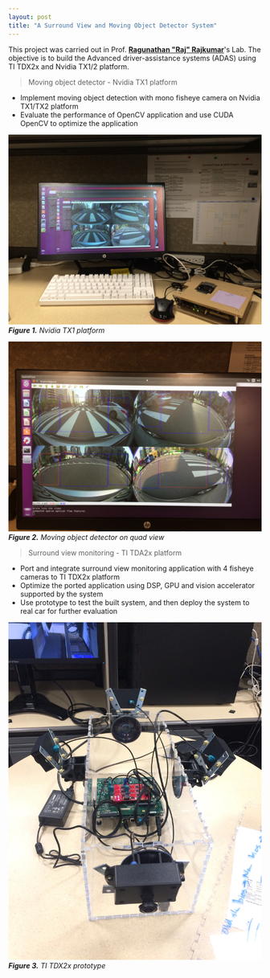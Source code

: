 ```yaml
---
layout: post
title: "A Surround View and Moving Object Detector System"
---
```


This project was carried out in Prof. [**Ragunathan "Raj" Rajkumar**](https://users.ece.cmu.edu/~raj/)'s Lab.
The objective is to build the Advanced driver-assistance systems (ADAS) using TI TDX2x and Nvidia TX1/2 platform.

> Moving object detector - Nvidia TX1 platform

- Implement moving object detection with mono fisheye camera on Nvidia TX1/TX2 platform
- Evaluate the performance of OpenCV application and use CUDA OpenCV to optimize the application

![Nvidia TX1 platform](/images/20170712/Nvidia_TX1_platform.JPG)
***Figure 1.** Nvidia TX1 platform*

![Moving object detector](/images/20170712/moving_object_detector.JPG)
***Figure 2.** Moving object detector on quad view*

> Surround view monitoring - TI TDA2x platform

- Port and integrate surround view monitoring application with 4 fisheye cameras to TI TDX2x platform
- Optimize the ported application using DSP, GPU and vision accelerator supported by the system
- Use prototype to test the built system, and then deploy the system to real car for further evaluation

![TI TDX2x platform](/images/20170712/Prototype.JPG)
***Figure 3.** TI TDX2x prototype*

